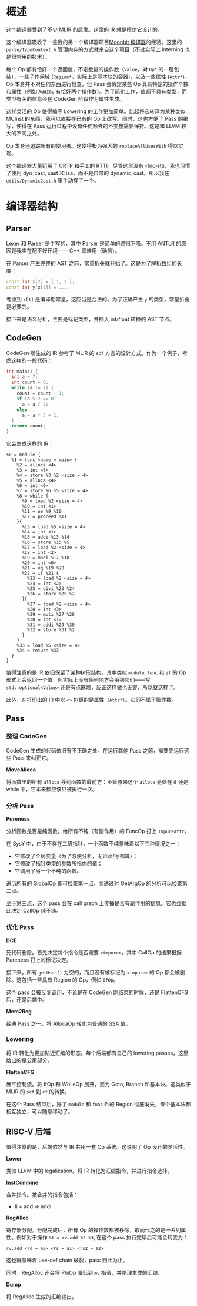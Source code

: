 # 概述

这个编译器受到了不少 MLIR 的启发。这里的 IR 就是模仿它设计的。

这个编译器吸收了一些我的另一个编译器项目[Moonbit 编译器](https://github.com/AdUhTkJm/moonbit-mlir)的经验。这里的 `parse/TypeContext.h` 管理内存的方式就来自这个项目（不过实际上 interning 也是很常用的技术）。

每个 Op 都有恰好一个返回值，不定数量的操作数（`Value`，对 `Op*` 的一层包装），一些子作用域 (`Region*`，实际上是基本块的容器)，以及一些属性 (`Attr*`)。Op 本身并不对任何东西进行检查，但 Pass 会假定某些 Op 具有特定的操作个数和属性（例如 `AddIOp` 有恰好两个操作数）。为了简化工作，值都不具有类型，而类型有关的信息会在 CodeGen 阶段作为属性生成。

这样灵活的 Op 使得编写 Lowering 的工作更加简单。比起将它转译为某种类似 MCInst 的东西，我可以直接在已有的 Op 上改写。同时，这也方便了 Pass 的编写，使得在 Pass 运行过程中没有任何额外的不变量需要保持。这是和 LLVM 较大的不同之处。

Op 本身还追踪所有的使用者。这使得极为强大的 `replaceAllUsesWith` 得以实现。

这个编译器大量运用了 CRTP 和手工的 RTTI。尽管这里没有 -fno-rtti，我也习惯了使用 dyn_cast, cast 和 isa，而不是自带的 dynamic_cast。所以我在 `utils/DynamicCast.h` 里手动搓了一个。

# 编译器结构

## Parser

Lexer 和 Parser 是手写的，其中 Parser 是简单的递归下降。不用 ANTLR 的原因是我实在配不好环境—— C++ 真难用（确信）。

在 Parser 产生完整的 AST 之前，常量折叠就开始了。这是为了解析数组的长度：

```cpp
const int x[2] = { 1, 2 };
const int y[x[1]] = ...;
```

考虑到 `x[1]` 是编译期常量，这应当是合法的。为了正确产生 `y` 的类型，常量折叠是必要的。

接下来是语义分析，主要是标记类型，并插入 int/float 转换的 AST 节点。

## CodeGen

CodeGen 所生成的 IR 参考了 MLIR 的 `scf` 方言的设计方式。作为一个例子，考虑这样的一段代码：

```cpp
int main() {
  int a = 7;
  int count = 0;
  while (a != 1) {
    count = count + 1;
    if (a % 2 == 0)
      a = a / 2;
    else
      a = a * 3 + 1;
  }
  return count;
}
```

它会生成这样的 IR：

```mlir
%0 = module {
  %1 = func <name = main> {
    %2 = alloca <4>
    %3 = int <7>
    %4 = store %3 %2 <size = 4>
    %5 = alloca <4>
    %6 = int <0>
    %7 = store %6 %5 <size = 4>
    %8 = while {
      %9 = load %2 <size = 4>
      %10 = int <1>
      %11 = ne %9 %10
      %12 = proceed %11
    }{
      %13 = load %5 <size = 4>
      %14 = int <1>
      %15 = addi %13 %14
      %16 = store %15 %5
      %17 = load %2 <size = 4>
      %18 = int <2>
      %19 = modi %17 %18
      %20 = int <0>
      %21 = eq %19 %20
      %22 = if %21 {
        %23 = load %2 <size = 4>
        %24 = int <2>
        %25 = divi %23 %24
        %26 = store %25 %2
      }{
        %27 = load %2 <size = 4>
        %28 = int <3>
        %29 = muli %27 %28
        %30 = int <1>
        %31 = addi %29 %30
        %32 = store %31 %2
      }
    }
    %33 = load %5 <size = 4>
    %34 = return %33
  }
}
```

值得注意的是 IR 依旧保留了某种树形结构。其中类似 `module`, `func` 和 `if` 的 Op 形式上会返回一个值，但实际上没有任何地方会用到它们——写 `std::optional<Value>` 还是有点麻烦，反正这样做也无害，所以就这样了。

此外，在打印出的 IR 中以 `<>` 包裹的是属性（`Attr*`）。它们不属于操作数。

## Pass

### 整理 CodeGen

CodeGen 生成的代码依旧有不正确之处。在运行其他 Pass 之前，需要先运行这些 Pass 来纠正它。

**MoveAlloca**

将函数里的所有 `alloca` 移到函数的最前方：不管原来这个 `alloca` 是处在 if 还是 while 中，它本来都应该只被执行一次。

### 分析 Pass

**Pureness**

分析函数是否是纯函数。给所有不纯（有副作用）的 FuncOp 打上 `ImpureAttr`。

在 SysY 中，由于不存在二级指针，一个函数不纯意味着以下三种情况之一：
- 它修改了全局变量（为了方便分析，无论读/写都算）；
- 它修改了指针类型的参数所指向的值；
- 它调用了另一个不纯的函数。

遍历所有的 GlobalOp 即可检查第一点，而通过对 GetArgOp 的分析可以检查第二点。

至于第三点，这个 pass 会在 call graph 上传播是否有副作用的信息。它也会据此决定 CallOp 纯不纯。

### 优化 Pass

**DCE**

死代码删除。首先决定每个指令是否需要 `<impure>`，其中 CallOp 的结果根据 Pureness 打上的标记决定。

接下来，所有 `getUses()` 为空的，而且没有被标记为 `<impure>` 的 Op 都会被删除。这包括一些具有 Region 的 Op，例如 `IfOp`。

这个 pass 会被反复调用，不论是在 CodeGen 刚结束的时候，还是 FlattenCFG 后，还是后端中。

**Mem2Reg**

经典 Pass 之一。将 AllocaOp 转化为普通的 SSA 值。

### Lowering

将 IR 转化为更加贴近汇编的形态。每个后端都有自己的 lowering passes，这里给出的是公用部分。

**FlattenCFG**

展平控制流。将 IfOp 和 WhileOp 展开，变为 Goto, Branch 和基本块。这类似于 MLIR 的 `scf` 到 `cf` 的转换。

在这个 Pass 结束后，除了 `module` 和 `func` 外的 Region 彻底消失，每个基本块都相互独立，可以随意移动了。

## RISC-V 后端

值得注意的是，后端依然与 IR 共用一套 Op 系统。这说明了 Op 设计的灵活性。

**Lower**

类似 LLVM 中的 legalization。将 IR 转化为汇编指令，并进行指令选择。

**InstCombine**

合并指令。被合并的指令包括：

- li + add => addi

**RegAlloc**

寄存器分配。分配完成后，所有 Op 的操作数都被移除，取而代之的是一系列属性。例如对于操作 `%1 = rv.add %2 %3`, 在这个 pass 执行完毕后可能会转变为：

```
rv.add <rd = a0> <rs = a1> <rs2 = a2>
```

这也就意味着 use-def chain 破裂，pass 到此为止。

同时，RegAlloc 还会将 PhiOp 降低到 `mv` 指令，并整理生成的汇编。

**Dump**

将 RegAlloc 生成的汇编输出。

